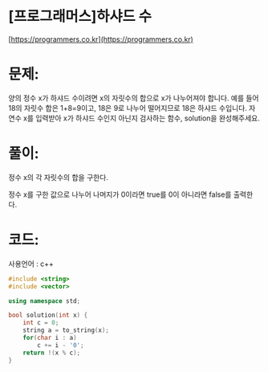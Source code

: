 # [프로그래머스]하샤드 수

[https://programmers.co.kr](https://programmers.co.kr)

# 문제:

양의 정수 x가 하샤드 수이려면 x의 자릿수의 합으로 x가 나누어져야 합니다. 예를 들어 18의 자릿수 합은 1+8=9이고, 18은 9로 나누어 떨어지므로 18은 하샤드 수입니다. 자연수 x를 입력받아 x가 하샤드 수인지 아닌지 검사하는 함수, solution을 완성해주세요.



# 풀이:

정수 x의 각 자릿수의 합을 구한다.

정수 x를 구한 값으로 나누어 나머지가 0이라면 true를 0이 아니라면 false를 출력한다.



# **코드:**
사용언어 : c++
```c++
#include <string>
#include <vector>

using namespace std;

bool solution(int x) {
    int c = 0;
    string a = to_string(x);
    for(char i : a)
        c += i - '0';
    return !(x % c);
}
```

